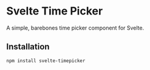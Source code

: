 # Svelte Time Picker

A simple, barebones time picker component for Svelte.

## Installation

```bash
npm install svelte-timepicker
```

